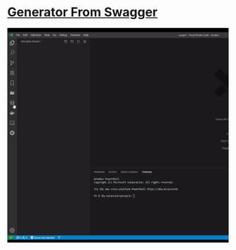 # [Generator From Swagger](https://marketplace.visualstudio.com/items?itemName=Bar.generator-from-swagger)

![](./example.gif)
